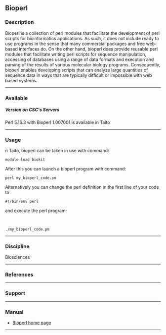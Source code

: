 ## Bioperl

### Description

Bioperl is a collection of perl modules that facilitate the development
of perl scripts for bioinformatics applications. As such, it does not
include ready to use programs in the sense that many commercial packages
and free web-based interfaces do. On the other hand, bioperl does
provide reusable perl modules that facilitate writing perl scripts for
sequence manipulation, accessing of databases using a range of data
formats and execution and parsing of the results of various molecular
biology programs. Consequently, bioperl enables developing scripts that
can analyze large quantities of sequence data in ways that are typically
difficult or impossible with web based systems.

------------------------------------------------------------------------

### Available

##### Version on CSC's Servers

Perl 5.16.3 with Bioperl 1.007001 is available in Taito

------------------------------------------------------------------------

### Usage

n Taito, bioperl can be taken in use with command:

    module load biokit

After this you can launch a bioperl program with command:

    perl my_bioperl_code.pm

Alternatively you can change the perl definition in the first line of
your code to

    #!/bin/env perl

and execute the perl program:

 

    ./my_bioperl_code.pm

------------------------------------------------------------------------

### Discipline

Biosciences  

------------------------------------------------------------------------

### References

------------------------------------------------------------------------

### Support

------------------------------------------------------------------------

### Manual

-   [Bioperl home page]

------------------------------------------------------------------------

  [Bioperl home page]: http://www.bioperl.org/
